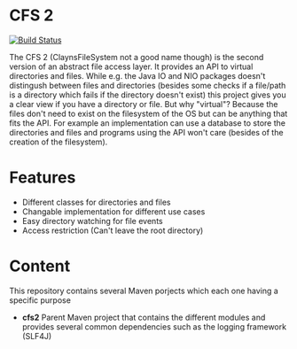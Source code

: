 # CFS 2
[![Build Status](https://travis-ci.org/Clayn/cfs2.svg?branch=development)](https://travis-ci.org/Clayn/cfs2)

The CFS 2 (ClaynsFileSystem not a good name though) is the second version of  an abstract file access layer. 
It provides an API to virtual directories and files. While e.g. the Java IO and NIO packages doesn't distingush between files and directories (besides some checks if a file/path is a directory which fails if the directory doesn't exist) this project gives you a clear view if you have a directory or file. But why "virtual"? Because the files don't need to exist on the filesystem of the OS but can be anything that fits the API. For example an implementation can use a database to store the directories and files and programs using the API won't care (besides of the creation of the filesystem).

# Features
 - Different classes for directories and files
 - Changable implementation for different use cases
 - Easy directory watching for file events
 - Access restriction (Can't leave the root directory)

# Content
This repository contains several Maven porjects which each one having a specific purpose

- **cfs2** Parent Maven project that contains the different modules and provides several common dependencies such as the logging framework (SLF4J)


<!--stackedit_data:
eyJoaXN0b3J5IjpbMTQyMTQxNjE3LDIxMTU5ODc5MjAsMTg4Mz
M3OTYyOV19
-->